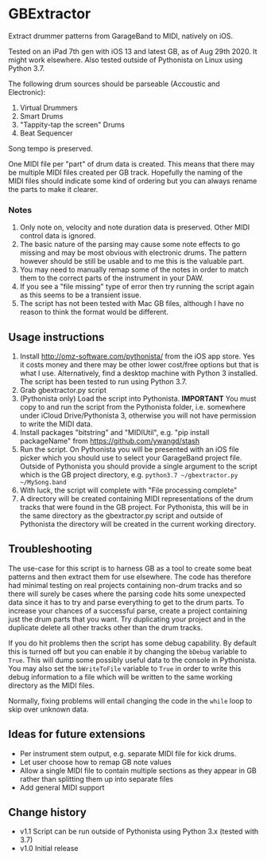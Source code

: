 # GBExtractor

Extract drummer patterns from GarageBand to MIDI, natively on iOS.

Tested on an iPad 7th gen with iOS 13 and latest GB, as of Aug 29th 2020.  It might work elsewhere.  Also tested outside of Pythonista on Linux using Python 3.7.

The following drum sources should be parseable (Accoustic and Electronic):

1. Virtual Drummers
1. Smart Drums
1. "Tappity-tap the screen" Drums
1. Beat Sequencer

Song tempo is preserved.

One MIDI file per "part" of drum data is created.  This means that there may be multiple MIDI files created per GB track.  Hopefully the naming of the MIDI files should indicate some kind of ordering but you can always rename the parts to make it clearer.

### Notes

1. Only note on, velocity and note duration data is preserved.  Other MIDI control data is ignored.
1. The basic nature of the parsing may cause some note effects to go missing and may be most obvious with electronic drums.  The pattern however should be still be usable and to me this is the valuable part.
1. You may need to manually remap some of the notes in order to match them to the correct parts of the instrument in your DAW.
1. If you see a "file missing" type of error then try running the script again as this seems to be a transient issue.
1. The script has not been tested with Mac GB files, although I have no reason to think the format would be different.

## Usage instructions

1. Install http://omz-software.com/pythonista/ from the iOS app store.  Yes it costs money and there may be other lower cost/free options but that is what I use.  Alternatively, find a desktop machine with Python 3 installed.  The script has been tested to run using Python 3.7.
1. Grab gbextractor.py script
1. (Pythonista only) Load the script into Pythonista. **IMPORTANT** You must copy to and run the script from the Pythonista folder, i.e. somewhere under iCloud Drive/Pythonista 3, otherwise you will not have permission to write the MIDI data.
1. Install packages "bitstring" and "MIDIUtil", e.g. "pip install packageName" from https://github.com/ywangd/stash
1. Run the script.  On Pythonista you will be presented with an iOS file picker which you should use to select your GarageBand project file.  Outside of Pythonista you should provide a single argument to the script which is the GB project directory, e.g. ```python3.7 ~/gbextractor.py ~/MySong.band```
1. With luck, the script will complete with "File processing complete"
1. A directory will be created containing MIDI representations of the drum tracks that were found in the GB project.  For Pythonista, this will be in the same directory as the gbextractor.py script and outside of Pythonista the directory will be created in the current working directory.

## Troubleshooting

The use-case for this script is to harness GB as a tool to create some beat patterns and then extract them for use elsewhere.  The code has therefore had minimal testing on real projects containing non-drum tracks and so there will surely be cases where the parsing code hits some unexpected data since it has to try and parse everything to get to the drum parts.  To increase your chances of a successful parse, create a project containing just the drum parts that you want.  Try duplicating your project and in the duplicate delete all other tracks other than the drum tracks.

If you do hit problems then the script has some debug capability.  By default this is turned off but you can enable it by changing the `bDebug` variable to `True`.  This will dump some possibly useful data to the console in Pythonista.  You may also set the `bWriteToFile` variable to `True` in order to write this debug information to a file which will be written to the same working directory as the MIDI files.

Normally, fixing problems will entail changing the code in the `while` loop to skip over unknown data.

## Ideas for future extensions

* Per instrument stem output, e.g. separate MIDI file for kick drums.
* Let user choose how to remap GB note values
* Allow a single MIDI file to contain multiple sections as they appear in GB rather than splitting them up into separate files
* Add general MIDI support

## Change history

* v1.1 Script can be run outside of Pythonista using Python 3.x (tested with 3.7)
* v1.0 Initial release

